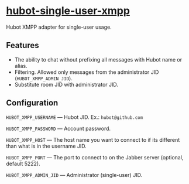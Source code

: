 # [hubot-single-user-xmpp](https://github.com/black-roland/hubot-single-user-xmpp)

Hubot XMPP adapter for single-user usage.

## Features
* The ability to chat without prefixing all messages with Hubot name or alias.
* Filtering. Allowed only messages from the administrator JID (`HUBOT_XMPP_ADMIN_JID`).
* Substitute room JID with administrator JID.

## Configuration

`HUBOT_XMPP_USERNAME` — Hubot JID. Ex.: `hubot@github.com`

`HUBOT_XMPP_PASSWORD` — Account password.

`HUBOT_XMPP_HOST` — The host name you want to connect to if its different than what is in the username JID.

`HUBOT_XMPP_PORT` — The port to connect to on the Jabber server (optional, default 5222).

`HUBOT_XMPP_ADMIN_JID` — Administrator (single-user) JID.
